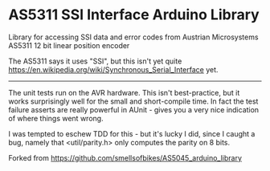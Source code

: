 AS5311 SSI Interface Arduino Library
=============================

Library for accessing SSI data and error codes from Austrian Microsystems AS5311 12 bit linear position encoder


The AS5311 says it uses "SSI", but this isn't yet quite
https://en.wikipedia.org/wiki/Synchronous_Serial_Interface yet.

---- 

The unit tests run on the AVR hardware. This isn't best-practice, but it works surprisingly well for the small and short-compile time. 
In fact the test failure asserts are really powerful in AUnit - gives you a very
nice indication of where things went wrong.


I was tempted to eschew TDD for this - but it's lucky I did, since I caught a bug, namely that <util/parity.h> only computes the parity on 8 bits.



Forked from https://github.com/smellsofbikes/AS5045_arduino_library